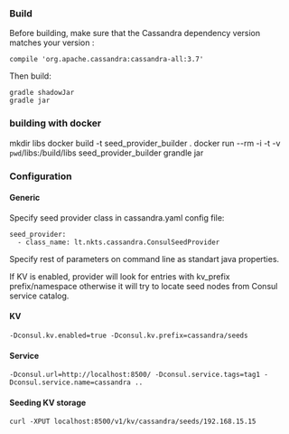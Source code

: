 ### Build

Before building, make sure that the Cassandra dependency version matches your version :

	compile 'org.apache.cassandra:cassandra-all:3.7'

Then build: 

    gradle shadowJar
    gradle jar

### building with docker

mkdir libs
docker build -t seed_provider_builder .
docker run --rm -i -t -v `pwd`/libs:/build/libs seed_provider_builder grandle jar

### Configuration
#### Generic

Specify seed provider class in cassandra.yaml config file:

    seed_provider:
      - class_name: lt.nkts.cassandra.ConsulSeedProvider

Specify rest of parameters on command line as standart java properties.

If KV is enabled, provider will look for entries with kv_prefix prefix/namespace otherwise it will try to locate seed
nodes from Consul service catalog.

#### KV

    -Dconsul.kv.enabled=true -Dconsul.kv.prefix=cassandra/seeds


#### Service


    -Dconsul.url=http://localhost:8500/ -Dconsul.service.tags=tag1 -Dconsul.service.name=cassandra ..

#### Seeding KV storage

    curl -XPUT localhost:8500/v1/kv/cassandra/seeds/192.168.15.15

